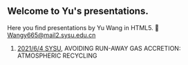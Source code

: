 ## Welcome to Yu's presentations.
Here you find presentations by Yu Wang in HTML5.
📧 <Wangy665@mail2.sysu.edu.cn>


1. [2021/6/4 SYSU](https://rainkings.github.io/Yu_pre/recycling), AVOIDING RUN-AWAY GAS ACCRETION:
ATMOSPHERIC RECYCLING

